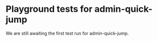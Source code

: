 # Playground tests for admin-quick-jump
We are still awaiting the first test run for admin-quick-jump.
